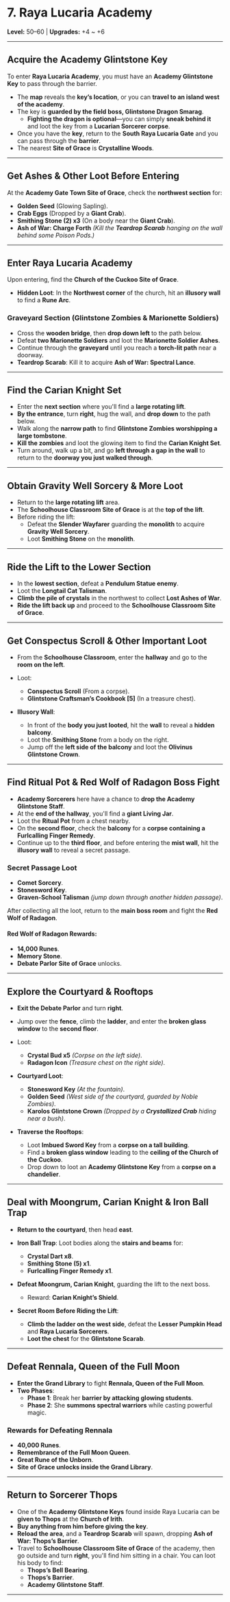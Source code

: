 # **7. Raya Lucaria Academy**
**Level:** 50–60 | **Upgrades:** +4 ~ +6

---

## **Acquire the Academy Glintstone Key**
To enter **Raya Lucaria Academy**, you must have an **Academy Glintstone Key** to pass through the barrier.

-   The **map** reveals the **key’s location**, or you can **travel to an island west of the academy**.
-   The key is **guarded by the field boss, Glintstone Dragon Smarag**.
    -   **Fighting the dragon is optional**—you can simply **sneak behind it** and loot the key from a **Lucarian Sorcerer corpse**.
-   Once you have the **key**, return to the **South Raya Lucaria Gate** and you can pass through the **barrier**.
-   The nearest **Site of Grace** is **Crystalline Woods**.

---

## **Get Ashes & Other Loot Before Entering**
At the **Academy Gate Town Site of Grace**, check the **northwest section** for:
-   **Golden Seed** (Glowing Sapling).
-   **Crab Eggs** (Dropped by a **Giant Crab**).
-   **Smithing Stone (2) x3** (On a body near the **Giant Crab**).
-   **Ash of War: Charge Forth** *(Kill the **Teardrop Scarab** hanging on the wall behind some Poison Pods.)*

---

## **Enter Raya Lucaria Academy**
Upon entering, find the **Church of the Cuckoo Site of Grace**.

-   **Hidden Loot**: In the **Northwest corner** of the church, hit an **illusory wall** to find a **Rune Arc**.

### **Graveyard Section (Glintstone Zombies & Marionette Soldiers)**
-   Cross the **wooden bridge**, then **drop down left** to the path below.
-   Defeat **two Marionette Soldiers** and loot the **Marionette Soldier Ashes**.
-   Continue through the **graveyard** until you reach a **torch-lit path** near a doorway.
-   **Teardrop Scarab**: Kill it to acquire **Ash of War: Spectral Lance**.

---

## **Find the Carian Knight Set**
-   Enter the **next section** where you'll find a **large rotating lift**.
-   **By the entrance**, turn **right**, hug the wall, and **drop down** to the path below.
-   Walk along the **narrow path** to find **Glintstone Zombies worshipping a large tombstone**.
-   **Kill the zombies** and loot the glowing item to find the **Carian Knight Set**.
-   Turn around, walk up a bit, and go **left through a gap in the wall** to return to the **doorway you just walked through**.

---

## **Obtain Gravity Well Sorcery & More Loot**
-   Return to the **large rotating lift** area.
-   The **Schoolhouse Classroom Site of Grace** is at the **top of the lift**.
-   Before riding the lift:
    -   Defeat the **Slender Wayfarer** guarding the **monolith** to acquire **Gravity Well Sorcery**.
    -   Loot **Smithing Stone** on the **monolith**.

---

## **Ride the Lift to the Lower Section**
-   In the **lowest section**, defeat a **Pendulum Statue enemy**.
-   Loot the **Longtail Cat Talisman**.
-   **Climb the pile of crystals** in the northwest to collect **Lost Ashes of War**.
-   **Ride the lift back up** and proceed to the **Schoolhouse Classroom Site of Grace**.

---

## **Get Conspectus Scroll & Other Important Loot**
-   From the **Schoolhouse Classroom**, enter the **hallway** and go to the **room on the left**.
-   Loot:
    -   **Conspectus Scroll** (From a corpse).
    -   **Glintstone Craftsman’s Cookbook [5]** (In a treasure chest).

-   **Illusory Wall**:
    -   In front of the **body you just looted**, hit the **wall** to reveal a **hidden balcony**.
    -   Loot the **Smithing Stone** from a body on the right.
    -   Jump off the **left side of the balcony** and loot the **Olivinus Glintstone Crown**.

---

## **Find Ritual Pot & Red Wolf of Radagon Boss Fight**
-   **Academy Sorcerers** here have a chance to **drop the Academy Glintstone Staff**.
-   At the **end of the hallway**, you'll find a **giant Living Jar**.
-   Loot the **Ritual Pot** from a chest nearby.
-   On the **second floor**, check the **balcony** for a **corpse containing a Furlcalling Finger Remedy**.
-   Continue up to the **third floor**, and before entering the **mist wall**, hit the **illusory wall** to reveal a secret passage.

### **Secret Passage Loot**
-   **Comet Sorcery**.
-   **Stonesword Key**.
-   **Graven-School Talisman** *(jump down through another hidden passage)*.

After collecting all the loot, return to the **main boss room** and fight the **Red Wolf of Radagon**.

#### **Red Wolf of Radagon Rewards:**
-   **14,000 Runes**.
-   **Memory Stone**.
-   **Debate Parlor Site of Grace** unlocks.

---

## **Explore the Courtyard & Rooftops**
-   **Exit the Debate Parlor** and turn **right**.
-   Jump over the **fence**, climb the **ladder**, and enter the **broken glass window** to the **second floor**.
-   Loot:
    -   **Crystal Bud x5** *(Corpse on the left side)*.
    -   **Radagon Icon** *(Treasure chest on the right side)*.

-   **Courtyard Loot**:
    -   **Stonesword Key** *(At the fountain)*.
    -   **Golden Seed** *(West side of the courtyard, guarded by Noble Zombies)*.
    -   **Karolos Glintstone Crown** *(Dropped by a **Crystallized Crab** hiding near a bush)*.

-   **Traverse the Rooftops**:
    -   Loot **Imbued Sword Key** from a **corpse on a tall building**.
    -   Find a **broken glass window** leading to the **ceiling of the Church of the Cuckoo**.
    -   Drop down to loot an **Academy Glintstone Key** from a **corpse on a chandelier**.

---

## **Deal with Moongrum, Carian Knight & Iron Ball Trap**
-   **Return to the courtyard**, then head **east**.
-   **Iron Ball Trap**: Loot bodies along the **stairs and beams** for:
    -   **Crystal Dart x8**.
    -   **Smithing Stone (5) x1**.
    -   **Furlcalling Finger Remedy x1**.

-   **Defeat Moongrum, Carian Knight**, guarding the lift to the next boss.
    -   Reward: **Carian Knight’s Shield**.

-   **Secret Room Before Riding the Lift**:
    -   **Climb the ladder on the west side**, defeat the **Lesser Pumpkin Head** and **Raya Lucaria Sorcerers**.
    -   **Loot the chest** for the **Glintstone Scarab**.

---

## **Defeat Rennala, Queen of the Full Moon**
-   **Enter the Grand Library** to fight **Rennala, Queen of the Full Moon**.
-   **Two Phases**:
    -   **Phase 1**: Break her **barrier by attacking glowing students**.
    -   **Phase 2**: She **summons spectral warriors** while casting powerful magic.

### **Rewards for Defeating Rennala**
-   **40,000 Runes**.
-   **Remembrance of the Full Moon Queen**.
-   **Great Rune of the Unborn**.
-   **Site of Grace unlocks inside the Grand Library**.

---

## **Return to Sorcerer Thops**
-   One of the **Academy Glintstone Keys** found inside Raya Lucaria can be **given to Thops** at the **Church of Irith**.
-   **Buy anything from him before giving the key**.
-   **Reload the area**, and a **Teardrop Scarab** will spawn, dropping **Ash of War: Thops’s Barrier**.
-   Travel to **Schoolhouse Classroom Site of Grace** of the academy, then go outside and turn **right**, you'll find him sitting in a chair. You can loot his body to find:
    -   **Thops’s Bell Bearing**.
    -   **Thops’s Barrier**.
    -   **Academy Glintstone Staff**.

---